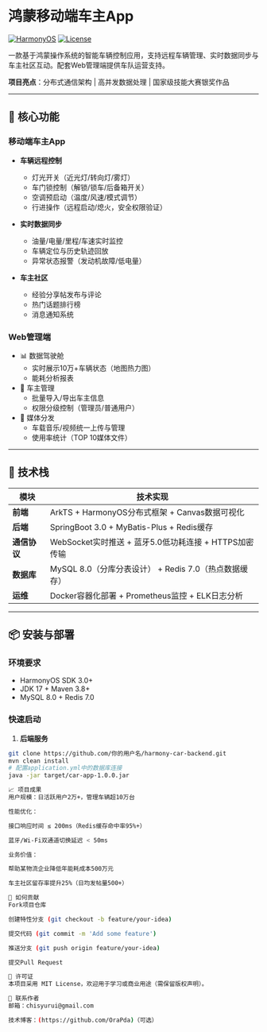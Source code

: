 # 鸿蒙移动端车主App

[![HarmonyOS](https://img.shields.io/badge/HarmonyOS-3.0-%23007EC6)](https://developer.harmonyos.com/)
[![License](https://img.shields.io/badge/License-MIT-green)](https://opensource.org/licenses/MIT)

一款基于鸿蒙操作系统的智能车辆控制应用，支持远程车辆管理、实时数据同步与车主社区互动。配套Web管理端提供车队运营支持。

**项目亮点**：分布式通信架构 | 高并发数据处理 | 国家级技能大赛银奖作品

---

## 🚀 核心功能

### **移动端车主App**
- **车辆远程控制**  
  - 灯光开关（近光灯/转向灯/雾灯）
  - 车门锁控制（解锁/锁车/后备箱开关）
  - 空调预启动（温度/风速/模式调节）
  - 行进操作（远程启动/熄火，安全权限验证）

- **实时数据同步**  
  - 油量/电量/里程/车速实时监控
  - 车辆定位与历史轨迹回放
  - 异常状态报警（发动机故障/低电量）

- **车主社区**  
  - 经验分享帖发布与评论
  - 热门话题排行榜
  - 消息通知系统

### **Web管理端**
- 📊 数据驾驶舱  
  - 实时展示10万+车辆状态（地图热力图）
  - 能耗分析报表
- 👥 车主管理  
  - 批量导入/导出车主信息
  - 权限分级控制（管理员/普通用户）
- 🚛 媒体分发  
  - 车载音乐/视频统一上传与管理
  - 使用率统计（TOP 10媒体文件）

---

## 🔧 技术栈

| 模块            | 技术实现                                                                 |
|-----------------|--------------------------------------------------------------------------|
| **前端**        | ArkTS + HarmonyOS分布式框架 + Canvas数据可视化                          |
| **后端**        | SpringBoot 3.0 + MyBatis-Plus + Redis缓存                              |
| **通信协议**    | WebSocket实时推送 + 蓝牙5.0低功耗连接 + HTTPS加密传输                  |
| **数据库**      | MySQL 8.0（分库分表设计） + Redis 7.0（热点数据缓存）                  |
| **运维**        | Docker容器化部署 + Prometheus监控 + ELK日志分析                        |

---

## 📦 安装与部署

### 环境要求
- HarmonyOS SDK 3.0+
- JDK 17 + Maven 3.8+
- MySQL 8.0 + Redis 7.0

### 快速启动
1. **后端服务**  
```bash
git clone https://github.com/你的用户名/harmony-car-backend.git
mvn clean install
# 配置application.yml中的数据库连接
java -jar target/car-app-1.0.0.jar

📈 项目成果
用户规模：日活跃用户2万+，管理车辆超10万台

性能优化：

接口响应时间 ≤ 200ms（Redis缓存命中率95%+）

蓝牙/Wi-Fi双通道切换延迟 < 50ms

业务价值：

帮助某物流企业降低年能耗成本500万元

车主社区留存率提升25%（日均发帖量500+）

🤝 如何贡献
Fork项目仓库

创建特性分支 (git checkout -b feature/your-idea)

提交代码 (git commit -m 'Add some feature')

推送分支 (git push origin feature/your-idea)

提交Pull Request

📜 许可证
本项目采用 MIT License，欢迎用于学习或商业用途（需保留版权声明）。

📮 联系作者
邮箱：chisyurui@gmail.com

技术博客：(https://github.com/OraPda)（可选）
